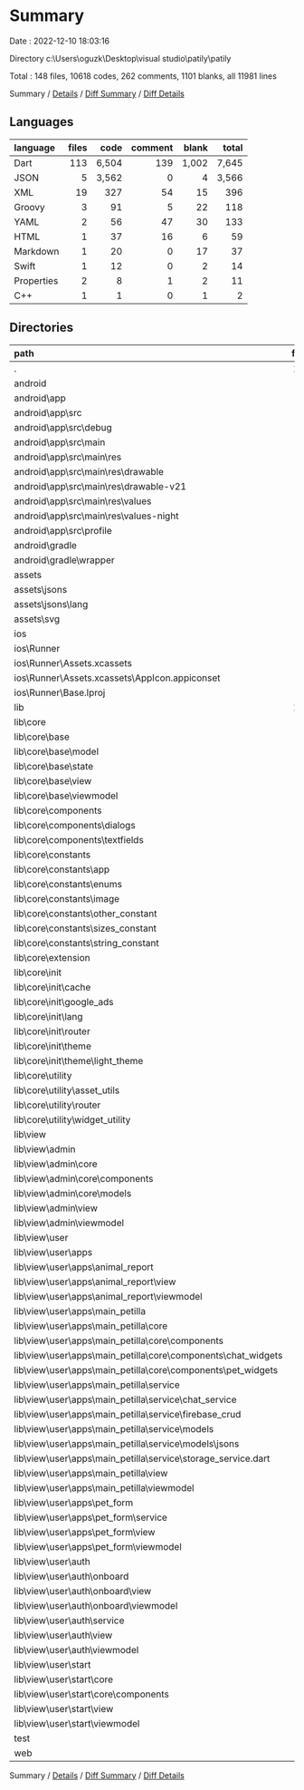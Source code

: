 # Summary

Date : 2022-12-10 18:03:16

Directory c:\\Users\\oguzk\\Desktop\\visual studio\\patily\\patily

Total : 148 files,  10618 codes, 262 comments, 1101 blanks, all 11981 lines

Summary / [Details](details.md) / [Diff Summary](diff.md) / [Diff Details](diff-details.md)

## Languages
| language | files | code | comment | blank | total |
| :--- | ---: | ---: | ---: | ---: | ---: |
| Dart | 113 | 6,504 | 139 | 1,002 | 7,645 |
| JSON | 5 | 3,562 | 0 | 4 | 3,566 |
| XML | 19 | 327 | 54 | 15 | 396 |
| Groovy | 3 | 91 | 5 | 22 | 118 |
| YAML | 2 | 56 | 47 | 30 | 133 |
| HTML | 1 | 37 | 16 | 6 | 59 |
| Markdown | 1 | 20 | 0 | 17 | 37 |
| Swift | 1 | 12 | 0 | 2 | 14 |
| Properties | 2 | 8 | 1 | 2 | 11 |
| C++ | 1 | 1 | 0 | 1 | 2 |

## Directories
| path | files | code | comment | blank | total |
| :--- | ---: | ---: | ---: | ---: | ---: |
| . | 148 | 10,618 | 262 | 1,101 | 11,981 |
| android | 13 | 219 | 55 | 33 | 307 |
| android\\app | 9 | 175 | 54 | 22 | 251 |
| android\\app\\src | 7 | 81 | 49 | 9 | 139 |
| android\\app\\src\\debug | 1 | 4 | 4 | 1 | 9 |
| android\\app\\src\\main | 5 | 73 | 41 | 7 | 121 |
| android\\app\\src\\main\\res | 4 | 26 | 32 | 6 | 64 |
| android\\app\\src\\main\\res\\drawable | 1 | 4 | 7 | 2 | 13 |
| android\\app\\src\\main\\res\\drawable-v21 | 1 | 4 | 7 | 2 | 13 |
| android\\app\\src\\main\\res\\values | 1 | 9 | 9 | 1 | 19 |
| android\\app\\src\\main\\res\\values-night | 1 | 9 | 9 | 1 | 19 |
| android\\app\\src\\profile | 1 | 4 | 4 | 1 | 9 |
| android\\gradle | 1 | 5 | 1 | 1 | 7 |
| android\\gradle\\wrapper | 1 | 5 | 1 | 1 | 7 |
| assets | 12 | 3,672 | 3 | 7 | 3,682 |
| assets\\jsons | 2 | 3,487 | 0 | 3 | 3,490 |
| assets\\jsons\\lang | 1 | 86 | 0 | 0 | 86 |
| assets\\svg | 10 | 185 | 3 | 4 | 192 |
| ios | 5 | 75 | 2 | 5 | 82 |
| ios\\Runner | 5 | 75 | 2 | 5 | 82 |
| ios\\Runner\\Assets.xcassets | 1 | 1 | 0 | 0 | 1 |
| ios\\Runner\\Assets.xcassets\\AppIcon.appiconset | 1 | 1 | 0 | 0 | 1 |
| ios\\Runner\\Base.lproj | 2 | 61 | 2 | 2 | 65 |
| lib | 112 | 6,492 | 128 | 996 | 7,616 |
| lib\\core | 42 | 997 | 23 | 165 | 1,185 |
| lib\\core\\base | 7 | 243 | 8 | 50 | 301 |
| lib\\core\\base\\model | 1 | 6 | 0 | 3 | 9 |
| lib\\core\\base\\state | 1 | 6 | 0 | 2 | 8 |
| lib\\core\\base\\view | 3 | 188 | 2 | 30 | 220 |
| lib\\core\\base\\viewmodel | 2 | 43 | 6 | 15 | 64 |
| lib\\core\\components | 6 | 256 | 0 | 29 | 285 |
| lib\\core\\components\\dialogs | 2 | 33 | 0 | 5 | 38 |
| lib\\core\\components\\textfields | 2 | 142 | 0 | 13 | 155 |
| lib\\core\\constants | 17 | 182 | 6 | 31 | 219 |
| lib\\core\\constants\\app | 2 | 27 | 1 | 5 | 33 |
| lib\\core\\constants\\enums | 3 | 18 | 3 | 6 | 27 |
| lib\\core\\constants\\image | 1 | 20 | 0 | 4 | 24 |
| lib\\core\\constants\\other_constant | 1 | 28 | 0 | 2 | 30 |
| lib\\core\\constants\\sizes_constant | 6 | 39 | 0 | 9 | 48 |
| lib\\core\\constants\\string_constant | 4 | 50 | 2 | 5 | 57 |
| lib\\core\\extension | 1 | 4 | 0 | 2 | 6 |
| lib\\core\\init | 8 | 228 | 8 | 37 | 273 |
| lib\\core\\init\\cache | 1 | 19 | 1 | 6 | 26 |
| lib\\core\\init\\google_ads | 1 | 33 | 0 | 6 | 39 |
| lib\\core\\init\\lang | 2 | 97 | 1 | 7 | 105 |
| lib\\core\\init\\router | 1 | 0 | 0 | 2 | 2 |
| lib\\core\\init\\theme | 3 | 79 | 6 | 16 | 101 |
| lib\\core\\init\\theme\\light_theme | 2 | 75 | 6 | 14 | 95 |
| lib\\core\\utility | 3 | 84 | 1 | 16 | 101 |
| lib\\core\\utility\\asset_utils | 1 | 40 | 1 | 9 | 50 |
| lib\\core\\utility\\router | 1 | 0 | 0 | 2 | 2 |
| lib\\core\\utility\\widget_utility | 1 | 44 | 0 | 5 | 49 |
| lib\\view | 69 | 5,431 | 105 | 823 | 6,359 |
| lib\\view\\admin | 7 | 317 | 9 | 52 | 378 |
| lib\\view\\admin\\core | 2 | 97 | 0 | 9 | 106 |
| lib\\view\\admin\\core\\components | 1 | 75 | 0 | 7 | 82 |
| lib\\view\\admin\\core\\models | 1 | 22 | 0 | 2 | 24 |
| lib\\view\\admin\\view | 2 | 186 | 2 | 25 | 213 |
| lib\\view\\admin\\viewmodel | 3 | 34 | 7 | 18 | 59 |
| lib\\view\\user | 62 | 5,114 | 96 | 771 | 5,981 |
| lib\\view\\user\\apps | 48 | 4,214 | 80 | 636 | 4,930 |
| lib\\view\\user\\apps\\animal_report | 4 | 488 | 6 | 70 | 564 |
| lib\\view\\user\\apps\\animal_report\\view | 2 | 316 | 0 | 33 | 349 |
| lib\\view\\user\\apps\\animal_report\\viewmodel | 2 | 172 | 6 | 37 | 215 |
| lib\\view\\user\\apps\\main_petilla | 36 | 3,188 | 62 | 479 | 3,729 |
| lib\\view\\user\\apps\\main_petilla\\core | 3 | 410 | 3 | 50 | 463 |
| lib\\view\\user\\apps\\main_petilla\\core\\components | 3 | 410 | 3 | 50 | 463 |
| lib\\view\\user\\apps\\main_petilla\\core\\components\\chat_widgets | 1 | 44 | 1 | 6 | 51 |
| lib\\view\\user\\apps\\main_petilla\\core\\components\\pet_widgets | 2 | 366 | 2 | 44 | 412 |
| lib\\view\\user\\apps\\main_petilla\\service | 5 | 191 | 1 | 25 | 217 |
| lib\\view\\user\\apps\\main_petilla\\service\\chat_service | 1 | 67 | 0 | 4 | 71 |
| lib\\view\\user\\apps\\main_petilla\\service\\firebase_crud | 1 | 36 | 1 | 4 | 41 |
| lib\\view\\user\\apps\\main_petilla\\service\\models | 2 | 68 | 0 | 12 | 80 |
| lib\\view\\user\\apps\\main_petilla\\service\\models\\jsons | 1 | 36 | 0 | 10 | 46 |
| lib\\view\\user\\apps\\main_petilla\\service\\storage_service.dart | 1 | 20 | 0 | 5 | 25 |
| lib\\view\\user\\apps\\main_petilla\\view | 12 | 1,916 | 10 | 239 | 2,165 |
| lib\\view\\user\\apps\\main_petilla\\viewmodel | 16 | 671 | 48 | 165 | 884 |
| lib\\view\\user\\apps\\pet_form | 8 | 538 | 12 | 87 | 637 |
| lib\\view\\user\\apps\\pet_form\\service | 1 | 17 | 0 | 2 | 19 |
| lib\\view\\user\\apps\\pet_form\\view | 2 | 337 | 1 | 44 | 382 |
| lib\\view\\user\\apps\\pet_form\\viewmodel | 4 | 175 | 11 | 38 | 224 |
| lib\\view\\user\\auth | 10 | 649 | 9 | 92 | 750 |
| lib\\view\\user\\auth\\onboard | 5 | 271 | 7 | 43 | 321 |
| lib\\view\\user\\auth\\onboard\\view | 4 | 257 | 6 | 40 | 303 |
| lib\\view\\user\\auth\\onboard\\viewmodel | 1 | 14 | 1 | 3 | 18 |
| lib\\view\\user\\auth\\service | 1 | 40 | 0 | 6 | 46 |
| lib\\view\\user\\auth\\view | 2 | 293 | 2 | 39 | 334 |
| lib\\view\\user\\auth\\viewmodel | 2 | 45 | 0 | 4 | 49 |
| lib\\view\\user\\start | 4 | 251 | 7 | 43 | 301 |
| lib\\view\\user\\start\\core | 1 | 60 | 0 | 7 | 67 |
| lib\\view\\user\\start\\core\\components | 1 | 60 | 0 | 7 | 67 |
| lib\\view\\user\\start\\view | 1 | 153 | 1 | 22 | 176 |
| lib\\view\\user\\start\\viewmodel | 2 | 38 | 6 | 14 | 58 |
| test | 1 | 12 | 11 | 6 | 29 |
| web | 2 | 72 | 16 | 7 | 95 |

Summary / [Details](details.md) / [Diff Summary](diff.md) / [Diff Details](diff-details.md)